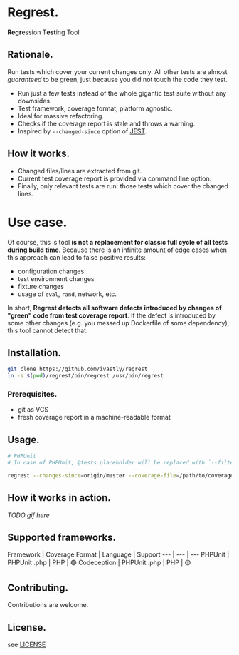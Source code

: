 # Regrest.
**Regr**ession T**est**ing Tool

## Rationale.
Run tests which cover your current changes only. 
All other tests are almost _guaranteed_ to be green, just because you did not touch the code they test.

* Run just a few tests instead of the whole gigantic test suite without any downsides.
* Test framework, coverage format, platform agnostic.
* Ideal for massive refactoring.
* Checks if the coverage report is stale and throws a warning.
* Inspired by `--changed-since` option of [JEST](https://jestjs.io/docs/en/cli#--changedsince).

## How it works.
* Changed files/lines are extracted from git.
* Current test coverage report is provided via command line option.
* Finally, only relevant tests are run: those tests which cover the changed lines. 

# Use case.
Of course, this is tool **is not a replacement for classic full cycle of all tests during build time**.
Because there is an infinite amount of edge cases when this approach can lead to false positive results:
* configuration changes
* test environment changes
* fixture changes
* usage of `eval`, `rand`, network, etc.

In short, **Regrest detects all software defects introduced by changes of "green" code from test coverage report**.
If the defect is introduced by some other changes (e.g. you messed up Dockerfile of some dependency), this tool cannot detect that.

## Installation.
```bash
git clone https://github.com/ivastly/regrest
ln -s $(pwd)/regrest/bin/regrest /usr/bin/regrest
```

### Prerequisites.
* git as VCS
* fresh coverage report in a machine-readable format


## Usage.
```bash
# PHPUnit
# In case of PHPUnit, @tests placeholder will be replaced with `--filter 'Path\To\Test1|...|Path\To\TestN'`

regrest --changes-since=origin/master --coverage-file=/path/to/coverage.php --command="vendor/bin/phpunit @tests test" --framework="phpunit"
```

## How it works in action.
*TODO gif here*

## Supported frameworks.
Framework | Coverage Format | Language | Support
--- | --- | ---
PHPUnit | PHPUnit .php | PHP | 🟢
Codeception | PHPUnit .php | PHP | 🟡 

## Contributing.
Contributions are welcome.

## License.
see [LICENSE](/LICENSE)
